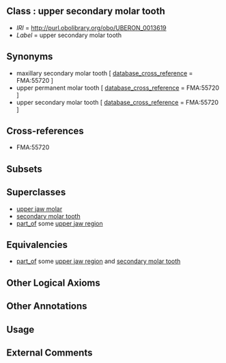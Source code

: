 
## Class : upper secondary molar tooth

 * *IRI* = http://purl.obolibrary.org/obo/UBERON_0013619
 * *Label* = upper secondary molar tooth

## Synonyms

 * maxillary secondary molar tooth [ [database_cross_reference](../../ef/oboInOwl#hasDbXref.md) = FMA:55720 ]
 * upper permanent molar tooth [ [database_cross_reference](../../ef/oboInOwl#hasDbXref.md) = FMA:55720 ]
 * upper secondary molar tooth [ [database_cross_reference](../../ef/oboInOwl#hasDbXref.md) = FMA:55720 ]

## Cross-references

 * FMA:55720

## Subsets


## Superclasses

 * [upper jaw molar](../../UBERON/66/UBERON_0003666.md)
 * [secondary molar tooth](../../UBERON/18/UBERON_0013618.md)
 * [part_of](../../BFO/50/BFO_0000050.md) some [upper jaw region](../../UBERON/09/UBERON_0001709.md)

## Equivalencies

 * [part_of](../../BFO/50/BFO_0000050.md) some [upper jaw region](../../UBERON/09/UBERON_0001709.md) and [secondary molar tooth](../../UBERON/18/UBERON_0013618.md)

## Other Logical Axioms


## Other Annotations


## Usage


## External Comments


